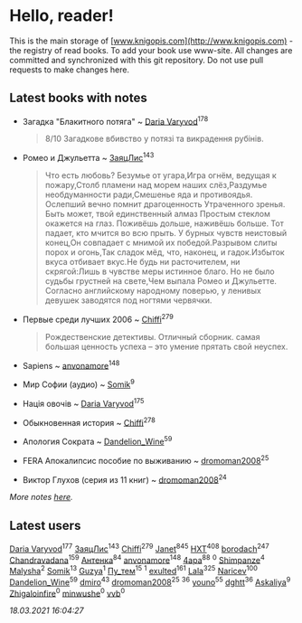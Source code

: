 # Hello, reader!
This is the main storage of [www.knigopis.com](http://www.knigopis.com) - the registry of read books.
To add your book use www-site. All changes are committed and synchronized with this git repository.
Do not use pull requests to make changes here.


## Latest books with notes
* Загадка "Блакитного потяга" ~ [Daria Varyvod](users/829/829893410524253-facebook)<sup>178</sup>
    > 8/10 Загадкове вбивство у потязі та викрадення рубінів.

* Ромео и Джульетта ~ [ЗаяцЛис](users/112/112388384595246311466-google)<sup>143</sup>
    > Что есть любовь? Безумье от угара,Игра огнём, ведущая к пожару,Столб пламени над морем наших слёз,Раздумье необдуманности ради,Смешенье яда и противоядья.
    > Ослепший вечно помнит драгоценность Утраченного зренья.
    > Быть может, твой единственный алмаз Простым стеклом окажется на глаз.
    > Поживёшь дольше, наживёшь больше.
    > Тот падает, кто мчится во всю прыть.
    > У бурных чувств неистовый конец,Он совпадает с мнимой их победой.Разрывом слиты порох и огонь,Так сладок мёд, что, наконец, и гадок.Избыток вкуса отбивает вкус.Не будь ни расточителем, ни скрягой:Лишь в чувстве меры истинное благо.
    > Но не было судьбы грустней на свете,Чем выпала Ромео и Джульетте.
    > Согласно английскому народному поверью, у ленивых девушек заводятся под ногтями червячки.

* Первые среди лучших 2006 ~ [Chiffi](users/105/105831994080785626680-google)<sup>279</sup>
    > Рождественские детективы. Отличный сборник.   самая большая ценность успеха – это умение прятать свой неуспех.

* Sapiens ~ [anvonamore](users/595/5957175-vkontakte)<sup>148</sup>

* Мир Софии (аудио) ~ [Somik](users/100/100006761945842-facebook)<sup>9</sup>

* Нація овочів ~ [Daria Varyvod](users/829/829893410524253-facebook)<sup>175</sup>

* Обыкновенная история ~ [Chiffi](users/105/105831994080785626680-google)<sup>278</sup>

* Апология Сократа ~ [Dandelion_Wine](users/586/58602788-vkontakte)<sup>59</sup>

* FERA Апокалипсис пособие по выживанию ~ [dromoman2008](users/444/44461886-yandex)<sup>25</sup>

* Виктор Глухов (серия из 11 книг) ~ [dromoman2008](users/444/44461886-yandex)<sup>24</sup>


_More notes [here](latest_books_with_notes.md)._


## Latest users
[Daria Varyvod](users/829/829893410524253-facebook)<sup>177</sup> 
[ЗаяцЛис](users/112/112388384595246311466-google)<sup>143</sup> 
[Chiffi](users/105/105831994080785626680-google)<sup>279</sup> 
[Janet](users/108/108113656204404967440-google)<sup>845</sup> 
[HXT](users/100/100002563462782-facebook)<sup>408</sup> 
[borodach](users/157/15706320-vkontakte)<sup>247</sup> 
[Chandravadana](users/105/105866022348292919948-google)<sup>159</sup> 
[Антенка](users/118/118158645037334943900-google)<sup>84</sup> 
[anvonamore](users/595/5957175-vkontakte)<sup>148</sup> 
[4apa](users/117/117392596378069249667-google)<sup>88</sup> 
[](users/234/234992147-vkontakte)<sup>0</sup> 
[Shimpanze](users/108/108324375224819470216-google)<sup>4</sup> 
[Malysha](users/412/4129490930435358-facebook)<sup>2</sup> 
[Somik](users/100/100006761945842-facebook)<sup>13</sup> 
[Guzya](users/819/819285468208720-facebook)<sup>1</sup> 
[Пу_тем](users/344/3448154788585127-facebook)<sup>15</sup> 
[](users/118/118195892640941995591-google)<sup>1</sup> 
[exulted](users/100/100599204551896265722-google)<sup>161</sup> 
[Lala](users/761/76187635-vkontakte)<sup>325</sup> 
[Naricev](users/107/107090515204537133928-google)<sup>100</sup> 
[Dandelion_Wine](users/586/58602788-vkontakte)<sup>59</sup> 
[dmiro](users/571/5714115-vkontakte)<sup>43</sup> 
[dromoman2008](users/444/44461886-yandex)<sup>25</sup> 
[](users/153/1537586159620888-facebook)<sup>36</sup> 
[youno](users/302/302928912-vkontakte)<sup>55</sup> 
[dghtt](users/233/233860015-vkontakte)<sup>36</sup> 
[Askaliya](users/326/326783541-vkontakte)<sup>9</sup> 
[Zhigaloinfire](users/444/444088111-vkontakte)<sup>0</sup> 
[minwushe](users/264/264391125-vkontakte)<sup>0</sup> 
[vvb](users/327/327630816-vkontakte)<sup>0</sup> 


_18.03.2021 16:04:27_
